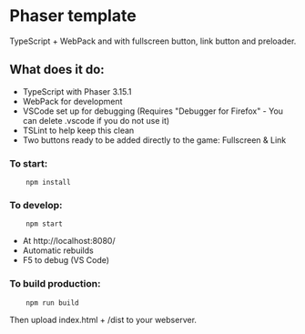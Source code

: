 # Phaser template 
TypeScript + WebPack and with fullscreen button, link button and preloader.

## What does it do:
* TypeScript with Phaser 3.15.1
* WebPack for development
* VSCode set up for debugging (Requires "Debugger for Firefox" - You can delete .vscode if you do not use it)
* TSLint to help keep this clean
* Two buttons ready to be added directly to the game: Fullscreen & Link

### To start:
```
    npm install
```

### To develop:
```
    npm start
```

* At http://localhost:8080/
* Automatic rebuilds
* F5 to debug (VS Code)


### To build production:
```
    npm run build
```

Then upload index.html + /dist to your webserver.


